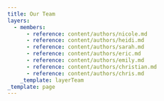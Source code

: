 ```yaml
---
title: Our Team
layers:
  - members:
      - reference: content/authors/nicole.md
      - reference: content/authors/heidi.md
      - reference: content/authors/sarah.md
      - reference: content/authors/eric.md
      - reference: content/authors/emily.md
      - reference: content/authors/christian.md
      - reference: content/authors/chris.md
    _template: layerTeam
_template: page
---
```


